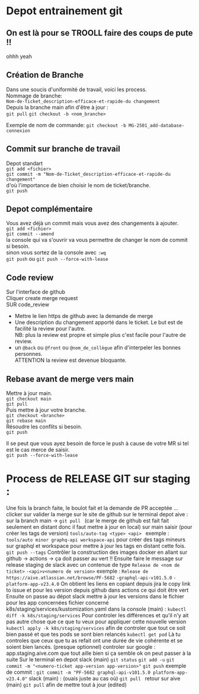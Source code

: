 # Depot entrainement git

## On est là pour se TROOLL  faire des coups de pute !!
ohhh yeah

## **Création de Branche**

Dans une soucis d'uniformité de travail, voici les process.  
Nommage de branche:   
```Nom-de-Ticket_description-efficace-et-rapide-du changement```    
Depuis la branche main afin d'être à jour :   
```git pull```
```git checkout -b <nom_branche>```

Exemple de nom de commande:
```git checkout -b MG-2501_add-database-connexion```   

## **Commit sur branche de travail**
Depot standart   
```git add <fichier>```    
```git commit -m "Nom-de-Ticket_description-efficace-et-rapide-du changement"```   
d'où l'importance de bien choisir le nom de ticket/branche.   
```git push```

## Depot complémentaire
Vous avez déjà un commit mais vous avez des changements à ajouter.    
```git add <fichier>```     
```git commit --amend```    
la console qui va s'ouvrir va vous permettre de changer le nom de commit si besoin.   
sinon vous sortez de la console avec ```:wq```   
```git push``` ou ```git push --force-with-lease```

## **Code review**

Sur l'interface de github    
Cliquer create merge request    
SUR code_review    
- Mettre le lien https de github avec la demande de merge    
- Une description du changement apporté dans le ticket. Le but est de facilité la review pour l'autre.   
NB: plus la review est propre et simple plus c'est facile pour l'autre de review.    
- un ```@back``` ou ```@front``` ou ```@nom_de_collègue``` afin d'interpeler les bonnes personnes.     
ATTENTION la review est devenue bloquante.    

## **Rebase avant de merge vers main**

Mettre à jour main.   
```git checkout main```   
```git pull```   
Puis mettre à jour votre branche.    
```git checkout <branche>```    
```git rebase main```   
Résoudre les conflits si besoin.   
```git push```  

Il se peut que vous ayez besoin de force le push à cause de votre MR si tel est le cas merce de saisir.    
```git push --force-with-lease``` 

# Process de RELEASE GIT sur staging :
Une fois la branch faite, le boulot fait et la demande de PR acceptée ...
clicker sur valider la merge sur le site de github
sur le terminal depot aive : sur la branch main ->
```git pull ```
(car le merge de github est fait fait seulement en distant donc il faut mettre à jour en local)
sur main saisir (pour créer les tags de version)
```tools/auto-tag <type> <api> ```
exemple : ```tools/auto minor graphq-api workspace-api```
pour créer des tags mineurs sur graphql et workspace
pour mettre à jour les tags en distant cette fois.
```git push --tags```
Contrôler la construction des images docker en allant sur github -> actions -> ça doit passer au vert !!
Ensuite faire le message sur release staging de slack avec un contenue de type
```Release de <nom de ticket>```
```-<api>v<numero de version>```
exemple :
```Release de  https://aive.atlassian.net/browse/PF-5682```
```-graphql-api-v101.5.0```
```-platform-app-v23.4.0```
On obtient les liens en copiant depuis jira le copy link to issue et pour les version depuis github dans actions ce qui doit être vert
Ensuite on passe au dépot slack
mettre à jour les versions dans le fichier pour les app concernées
fichier concerné k8s/staging/services/kustomization.yaml
dans la console (main) :
```kubectl diff -k k8s/staging/services```
Pour controler les différences et qu'il n'y ait pas autre chose que ce que tu veux
pour appliquer cette nouvelle version
```kubectl apply -k k8s/staging/services```
afin de controler que tout ce soit bien passé et que tes pods se sont bien relancés
```kubectl get pod```
Là tu controles que ceux que tu as refait ont une durée de vie cohérente et se soient bien lancés.
(presque optionnel) controler sur google : app.staging.aive.com que tout aille bien
si ça semble ok on peut passer à la suite
Sur le terminal en depot slack (main)
```git status```
```git add -u```
```git commit -m "<numero-ticket app-version app-version>"```
```git push```
exemple de commit :
```git commit -m "PF-5682 graphql-api-v101.5.0 platform-app-v23.4.0"```
slack (main) : (ouais juste au cas où)
```git pull ```
retour sur aive (main)
```git pull```
afin de mettre tout à jour (edited) 
